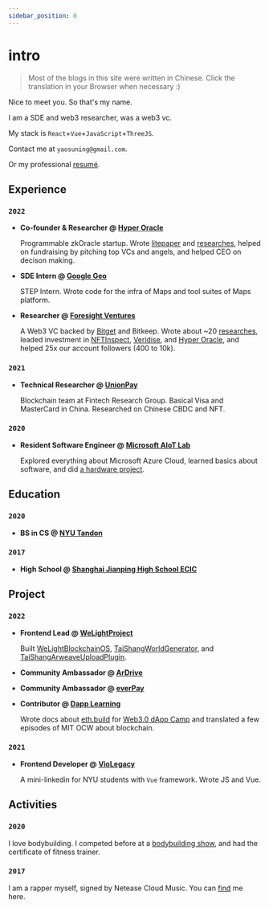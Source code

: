 ```yaml
---
sidebar_position: 0
---
```


# intro

> Most of the blogs in this site were written in Chinese. Click the translation in your Browser when necessary :)

Nice to meet you. So that's my name.

I am a SDE and web3 researcher, was a web3 vc.

My stack is `React`+`Vue`+`JavaScript`+`ThreeJS`.

Contact me at `yaosuning@gmail.com`.

Or my professional [resumé](https://github.com/fewwwww/resume/raw/main/Suning%20Yao-yaosuning%40gmail.com.pdf).

## Experience

### `2022`

- **Co-founder & Researcher @ [Hyper Oracle](https://hyperoracle.io/)**

    Programmable zkOracle startup. Wrote [litepaper](https://hyperoracle.medium.com/announcing-hyper-oracle-the-ultimate-web3-zkmiddleware-ed28ee393196) and [researches](https://mirror.xyz/hyperoracleblog.eth), helped on fundraising by pitching top VCs and angels, and helped CEO on decison making.

- **SDE Intern @ [Google Geo](https://mapsplatform.google.com/)**

    STEP Intern. Wrote code for the infra of Maps and tool suites of Maps platform.

- **Researcher @ [Foresight Ventures](https://foresightventures.com)**

    A Web3 VC backed by [Bitget](https://bitget.com) and Bitkeep. Wrote about ~20 [researches](https://mirror.xyz/msfew.eth), leaded investment in [NFTInspect](https://www.nftinspect.xyz/), [Veridise](https://veridise.com/), and [Hyper Oracle](https://www.hyperoracle.io/), and helped 25x our account followers (400 to 10k).

### `2021`

- **Technical Researcher @ [UnionPay](https://cn.unionpay.com)**

    Blockchain team at Fintech Research Group. Basical Visa and MasterCard in China. Researched on Chinese CBDC and NFT.

### `2020`

- **Resident Software Engineer @ [Microsoft AIoT Lab](https://www.microsoftiotinsiderlabs.com/)**

    Explored everything about Microsoft Azure Cloud, learned basics about software, and did [a hardware project](https://github.com/fewwwww/Shepard-DTMF-controlled-contactless-button-kit-on-elevator).

## Education

### `2020`

- **BS in CS @ [NYU Tandon](https://engineering.nyu.edu)**

### `2017`

- **High School @ [Shanghai Jianping High School ECIC](https://mp.weixin.qq.com/s/2EpWdX7qU4PMqnN8aaGTRg)**

## Project

### `2022`

- **Frontend Lead @ [WeLightProject](https://github.com/WeLightProject)**

    Built [WeLightBlockchainOS](http://os.doge.university), [TaiShangWorldGenerator](https://welightproject.github.io/tai_shang_world_generator/), and [TaiShangArweaveUploadPlugin](https://github.com/WeLightProject/Tai-Shang-Arweave-Uploader-Plugin).

- **Community Ambassador @ [ArDrive](https://ardrive.io)**

- **Community Ambassador @ [everPay](https://everpay.io)**

- **Contributor @ [Dapp Learning](https://github.com/Dapp-Learning-DAO/Dapp-Learning)**

    Wrote docs about [eth.build](https://github.com/austintgriffith/eth.build) for [Web3.0 dApp Camp](https://twitter.com/Web3dAppCamp) and translated a few episodes of MIT OCW about blockchain.

### `2021`

- **Frontend Developer @ [VioLegacy](https://violegacy.org/)**

    A mini-linkedin for NYU students with `Vue` framework. Wrote JS and Vue.

## Activities

### `2020`

I love bodybuilding. I competed before at a [bodybuilding show](https://weibo.com/2126177573/IgHjgAACG), and had the certificate of fitness trainer.

### `2017`

I am a rapper myself, signed by Netease Cloud Music. You can [find](https://music.163.com/#/artist?id=12452032) me here.

